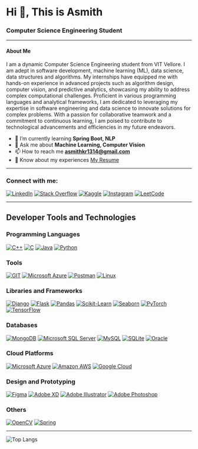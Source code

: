 # Hi 👋, This is Asmith
### Computer Science Engineering Student

---

#### About Me

I am a dynamic Computer Science Engineering student from VIT Vellore. I am adept in software development, machine learning (ML), data science, data structures and algorithms. My internships have equipped me with hands-on experience in advanced projects such as algorithm design, computer vision, and predictive analytics, showcasing my ability to address complex computational challenges. Proficient in various programming languages and analytical frameworks, I am dedicated to leveraging my expertise in software engineering and data science to innovate solutions for complex problems. With a passion for collaborative teamwork and a commitment to continuous learning, I am poised to contribute to technological advancements and efficiencies in my future endeavors.

- 🌱 I’m currently learning **Spring Boot, NLP**
- 💬 Ask me about **Machine Learning, Computer Vision**
- 📫 How to reach me **asmithkr1314@gmail.com**
- 📄 Know about my experiences [My Resume](https://drive.google.com/file/d/1iWf_SZVimlEA0Gn84N7oTFpEX8vOh7PU/view?usp=drive_link)

---

### Connect with me:

[![LinkedIn](https://img.shields.io/badge/LinkedIn-0077B5?style=for-the-badge&logo=linkedin&logoColor=white)](https://www.linkedin.com/in/asmith-vit/)
[![Stack Overflow](https://aleen42.github.io/badges/src/stackoverflow.svg)](https://stackoverflow.com/users/17141274/asmith)
[![Kaggle](https://img.shields.io/badge/Kaggle-20BEFF?style=for-the-badge&logo=Kaggle&logoColor=white)](https://www.kaggle.com/)
[![Instagram](https://img.shields.io/badge/Instagram-E4405F?style=for-the-badge&logo=instagram&logoColor=white)](https://www.instagram.com/abstract__state/)
[![LeetCode](https://img.shields.io/badge/-LeetCode-FFA116?style=for-the-badge&logo=LeetCode&logoColor=black)](https://leetcode.com/u/abstract_state/)

---

## Developer Tools and Technologies

### Programming Languages

[![C++](https://img.shields.io/badge/C%2B%2B-00599C?style=for-the-badge&logo=c%2B%2B&logoColor=white)](https://www.cprogramming.com/)
[![C](https://img.shields.io/badge/C-00599C?style=for-the-badge&logo=c&logoColor=white)](https://www.w3schools.com/cpp/)
[![Java](https://img.shields.io/badge/Java-ED8B00?style=for-the-badge&logo=openjdk&logoColor=white)](https://www.java.com)
[![Python](https://img.shields.io/badge/Python-3776AB?style=for-the-badge&logo=python&logoColor=white)](https://www.python.org)

### Tools

[![GIT](https://img.shields.io/badge/GIT-E44C30?style=for-the-badge&logo=git&logoColor=white)](https://git-scm.com/)
[![Microsoft Azure](https://img.shields.io/badge/Microsoft_Azure-0089D6?style=for-the-badge&logo=microsoft-azure&logoColor=white)](https://azure.microsoft.com/en-in/)
[![Postman](https://img.shields.io/badge/Postman-FF6C37?style=for-the-badge&logo=postman&logoColor=white)](https://postman.com)
[![Linux](https://img.shields.io/badge/Linux-FCC624?style=for-the-badge&logo=linux&logoColor=black)](https://www.linux.org/)

### Libraries and Frameworks

[![Django](https://img.shields.io/badge/Django-092E20?style=for-the-badge&logo=django&logoColor=white)](https://www.djangoproject.com/)
[![Flask](https://img.shields.io/badge/Flask-000000?style=for-the-badge&logo=flask&logoColor=white)](https://flask.palletsprojects.com/)
[![Pandas](https://img.shields.io/badge/Pandas-150458?style=for-the-badge&logo=pandas&logoColor=white)](https://pandas.pydata.org/)
[![Scikit-Learn](https://img.shields.io/badge/scikit_learn-F7931E?style=for-the-badge&logo=scikit-learn&logoColor=white)](https://scikit-learn.org/)
[![Seaborn](https://img.shields.io/badge/Seaborn-006E90?style=for-the-badge&logo=seaborn&logoColor=white)](https://seaborn.pydata.org/)
[![PyTorch](https://img.shields.io/badge/PyTorch-EE4C2C?style=for-the-badge&logo=pytorch&logoColor=white)](https://pytorch.org/)
[![TensorFlow](https://img.shields.io/badge/TensorFlow-FF6F00?style=for-the-badge&logo=tensorflow&logoColor=white)](https://www.tensorflow.org)

### Databases

[![MongoDB](https://img.shields.io/badge/MongoDB-4EA94B?style=for-the-badge&logo=mongodb&logoColor=white)](https://www.mongodb.com/)
[![Microsoft SQL Server](https://img.shields.io/badge/Microsoft_SQL_Server-CC2927?style=for-the-badge&logo=microsoft-sql-server&logoColor=white)](https://www.microsoft.com/en-us/sql-server)
[![MySQL](https://img.shields.io/badge/MySQL-00000F?style=for-the-badge&logo=mysql&logoColor=white)](https://www.mysql.com/)
[![SQLite](https://img.shields.io/badge/SQLite-003B57?style=for-the-badge&logo=sqlite&logoColor=white)](https://www.sqlite.org/)
[![Oracle](https://img.shields.io/badge/Oracle-F80000?style=for-the-badge&logo=oracle&logoColor=white)](https://www.oracle.com/)

### Cloud Platforms

[![Microsoft Azure](https://img.shields.io/badge/Microsoft_Azure-0089D6?style=for-the-badge&logo=microsoft-azure&logoColor=white)](https://azure.microsoft.com/en-in/)
[![Amazon AWS](https://img.shields.io/badge/Amazon_AWS-FF9900?style=for-the-badge&logo=amazon-aws&logoColor=white)](https://aws.amazon.com/)
[![Google Cloud](https://img.shields.io/badge/Google_Cloud-4285F4?style=for-the-badge&logo=google-cloud&logoColor=white)](https://cloud.google.com/)

### Design and Prototyping

[![Figma](https://img.shields.io/badge/Figma-F24E1E?style=for-the-badge&logo=figma&logoColor=white)](https://www.figma.com/)
[![Adobe XD](https://img.shields.io/badge/Adobe%20XD-470137?style=for-the-badge&logo=adobe-xd&logoColor=FF61F6)](https://www.adobe.com/products/xd.html)
[![Adobe Illustrator](https://img.shields.io/badge/Adobe%20Illustrator-FF9A00?style=for-the-badge&logo=adobe-illustrator&logoColor=white)](https://www.adobe.com/products/illustrator.html)
[![Adobe Photoshop](https://img.shields.io/badge/Adobe%20Photoshop-31A8FF?style=for-the-badge&logo=adobe-photoshop&logoColor=black)](https://www.adobe.com/products/photoshop.html)

### Others

[![OpenCV](https://img.shields.io/badge/OpenCV-5C3EE8?style=for-the-badge&logo=opencv&logoColor=white)](https://opencv.org/)
[![Spring](https://img.shields.io/badge/Spring-6DB33F?style=for-the-badge&logo=spring&logoColor=white)](https://spring.io/)

---

![Top Langs](https://github-readme-stats.vercel.app/api/top-langs?username=abstract-state&show_icons=true&locale=en&layout=compact)
